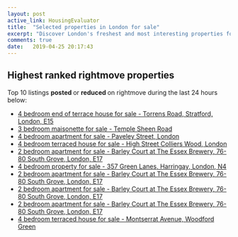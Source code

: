 ```yaml
---
layout: post
active_link: HousingEvaluator
title:  "Selected properties in London for sale"
excerpt: "Discover London's freshest and most interesting properties for sale as listed on rightmove."
comments: true
date:   2019-04-25 20:17:43
---
```


## Highest ranked rightmove properties
Top 10 listings <strong> posted </strong> or <strong> reduced </strong> on rightmove during the last 24 hours below:
* [4 bedroom end of terrace house for sale - Torrens Road, Stratford, London, E15](https://www.rightmove.co.uk/property-for-sale/property-59133846.html)
* [3 bedroom maisonette for sale - Temple Sheen Road](https://www.rightmove.co.uk/property-for-sale/property-81187418.html)
* [4 bedroom apartment for sale - Paveley Street, London](https://www.rightmove.co.uk/property-for-sale/property-64641292.html)
* [4 bedroom terraced house for sale - High Street Colliers Wood, London](https://www.rightmove.co.uk/property-for-sale/property-71358124.html)
* [2 bedroom apartment for sale - Barley Court at The Essex Brewery, 76-80 South Grove,
London,
E17](https://www.rightmove.co.uk/property-for-sale/property-81208937.html)
* [4 bedroom property for sale - 357 Green Lanes, Harringay, London, N4](https://www.rightmove.co.uk/property-for-sale/property-81209573.html)
* [2 bedroom apartment for sale - Barley Court at The Essex Brewery, 76-80 South Grove,
London,
E17](https://www.rightmove.co.uk/property-for-sale/property-81208655.html)
* [2 bedroom apartment for sale - Barley Court at The Essex Brewery, 76-80 South Grove,
London,
E17](https://www.rightmove.co.uk/property-for-sale/property-81208835.html)
* [2 bedroom apartment for sale - Barley Court at The Essex Brewery, 76-80 South Grove,
London,
E17](https://www.rightmove.co.uk/property-for-sale/property-81209114.html)
* [4 bedroom terraced house for sale - Montserrat Avenue, Woodford Green](https://www.rightmove.co.uk/property-for-sale/property-69918688.html)
